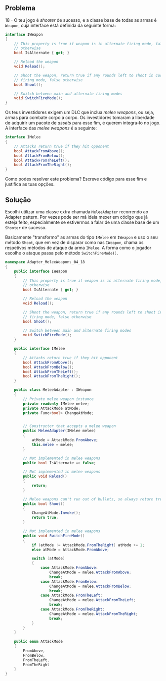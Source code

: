## Problema

18 - O teu jogo é _shooter_ de sucesso, e a classe base de todas as armas é
`Weapon`, cuja interface está definida da seguinte forma:

```cs
interface IWeapon
{
    // This property is true if weapon is in alternate firing mode, false
    // otherwise
    bool IsAlternate { get; }

    // Reload the weapon
    void Reload();

    // Shoot the weapon, return true if any rounds left to shoot in current
    // firing mode, false otherwise
    bool Shoot();

    // Switch between main and alternate firing modes
    void SwitchFireMode();
}
```

Os teus investidores exigem um DLC que inclua _melee weapons_, ou seja, armas
para combate corpo a corpo. Os investidores tomaram a liberdade de adquirir um
pacote de _assets_ para esse fim, e querem integra-lo no jogo. A interface das
_melee weapons_ é a seguinte:

```cs
interface IMelee
{
    // Attacks return true if they hit opponent
    bool AttackFromAbove();
    bool AttackFromBelow();
    bool AttackFromTheLeft();
    bool AttackFromTheRight();
}
```

Como podes resolver este problema? Escreve código para esse fim e justifica as
tuas opções.

## Solução

Escolhi utilizar uma classe extra chamada `MeleeAdapter` recorrendo ao Adapter pattern.
Por vezes pode ser má ideia mexer em código que já esteja feito, especialmente 
se estivermos a falar de uma classe base de um `Shooter` de sucesso.

Basicamente "transformo" as armas do tipo `IMelee` em `IWeapon` e uso o seu método
`Shoot`, que em vez de disparar como nas `IWeapon`, chama os respetivos métodos de
ataque da arma `IMelee`. A forma como o jogador escolhe o ataque passa pelo método
`SwitchFireMode()`.

```cs
namespace Adapter_MeleeWeapons_04_18
{
    public interface IWeapon
    {
        // This property is true if weapon is in alternate firing mode, false
        // otherwise
        bool IsAlternate { get; }

        // Reload the weapon
        void Reload();

        // Shoot the weapon, return true if any rounds left to shoot in current
        // firing mode, false otherwise
        bool Shoot();

        // Switch between main and alternate firing modes
        void SwitchFireMode();
    }

    public interface IMelee
    {
        // Attacks return true if they hit opponent
        bool AttackFromAbove();
        bool AttackFromBelow();
        bool AttackFromTheLeft();
        bool AttackFromTheRight();
    }

    public class MeleeAdapter : IWeapon
    {
        // Private melee weapon instance
        private readonly IMelee melee;
        private AttackMode atMode;
        private Func<bool> ChangeAtMode;


        // Constructor that accepts a melee weapon
        public MeleeAdapter(IMelee melee)
        {
            atMode = AttackMode.FromAbove;
            this.melee = melee;
        }

        // Not implemented in melee weapons
        public bool IsAlternate => false;

        // Not implemented in melee weapons
        public void Reload()
        {
            return;
        }

        // Melee weapons can't run out of bullets, so always return true
        public bool Shoot()
        {
            ChangeAtMode.Invoke();
            return true;
        }

        // Not implemented in melee weapons
        public void SwitchFireMode()
        {
            if (atMode != AttackMode.FromTheRight) atMode += 1;
            else atMode = AttackMode.FromAbove;

            switch (atMode)
            {
                case AttackMode.FromAbove:
                    ChangeAtMode = melee.AttackFromAbove;
                    break;
                case AttackMode.FromBelow:
                    ChangeAtMode = melee.AttackFromBelow;
                    break;
                case AttackMode.FromTheLeft:
                    ChangeAtMode = melee.AttackFromTheLeft;
                    break;
                case AttackMode.FromTheRight:
                    ChangeAtMode = melee.AttackFromTheRight;
                    break;
            }
        }
    }
	
    public enum AttackMode
    {
        FromAbove,
        FromBelow,
        FromTheLeft,
        FromTheRight
    }
}
```